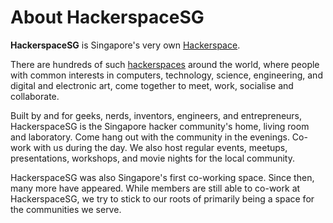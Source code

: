 # About HackerspaceSG

**HackerspaceSG** is Singapore's very own [Hackerspace](https://en.wikipedia.org/wiki/Hackerspace).

There are hundreds of such [hackerspaces](http://www.hackerspaces.org/) around the world, where people with common interests in computers, technology, science, engineering, and digital and electronic art, come together to meet, work, socialise and collaborate.

Built by and for geeks, nerds, inventors, engineers, and entrepreneurs, HackerspaceSG is the Singapore hacker community's home, living room and laboratory. Come hang out with the community in the evenings. Co-work with us during the day. We also host regular events, meetups, presentations, workshops, and movie nights for the local community.

HackerspaceSG was also Singapore's first co-working space. Since then, many more have appeared. While members are still able to co-work at HackerspaceSG, we try to stick to our roots of primarily being a space for the communities we serve.
